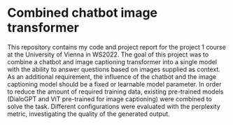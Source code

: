 # Combined chatbot image transformer

This repository contains my code and project report for the project 1 course at the University of Vienna in WS2022. The goal of this project was to combine a chatbot and image captioning transformer into a single model with the ability to answer questions based on images supplied as context. As an additional requirement, the influence of the chatbot and the image captioning model should be a fixed or learnable model parameter. In order to reduce the amount of required training data, existing pre-trained models (DialoGPT and ViT pre-trained for image captioning) were combined to solve the task. Different configurations were evaluated with the perplexity metric, investigating the quality of the generated output.
